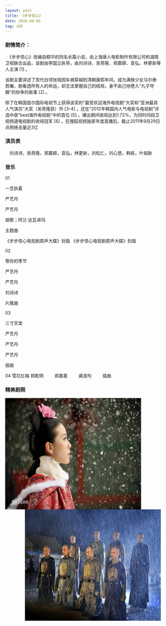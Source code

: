 ```yaml
---
layout: post
title: 《步步惊心》
date: 2016-04-02
tag: iOS 
--- 
```


### 剧情简介：   
　《步步惊心》改编自桐华的同名长篇小说，由上海唐人电影制作有限公司和湖南卫视联合出品，该剧由李国立执导，由刘诗诗、吴奇隆、郑嘉颖、袁弘、林更新等人主演 [1]  。

该剧主要讲述了现代白领张晓因车祸穿越到清朝康熙年间，成为满族少女马尔泰·若曦，她看透所有人的命运，却无法掌握自己的结局，身不由己地卷入“九子夺嫡”的纷争的故事 [2]  。

除了在韩国首尔国际电视节上获得该奖的“最受欢迎海外电视剧”大奖和“亚洲最具人气演员”大奖（吴奇隆获）外 [3-4]  ，还在“2012年韩国内人气电影与电视剧”评选中居“best海外电视剧”中的首位 [5]  。播出期间收视达到1.72%，为同时间段卫视频道电视剧的收视冠军 [6]  ，在搜狐视频独家年度首播后，截止2011年9月29日点网络击量近3亿

### 演员表　    

　刘诗诗，吴奇隆，郑嘉颖，袁弘，林更新，刘松仁，刘心悠，韩栋，叶祖新
### 音乐  


01
 
一念执着
 
严艺丹
 
严艺丹
 
胡歌；阿兰·达瓦卓玛
 
主题曲
 


《步步惊心电视剧原声大碟》封面
《步步惊心电视剧原声大碟》封面 
 

02
 
等你的季节
 
严艺丹
 
严艺丹
 
刘诗诗
 
片尾曲
 

03
 
三寸天堂
 
严艺丹
 
严艺丹
 
严艺丹
 
插曲
 
04 雪花红梅 郑乾明
　　 郑嘉嘉
　　 龚淑均
　　 插曲 

### 精美剧照
  <img src="/images/8.jpg"  width="440" height="360"  align="left"/>
<img src="/images/9.jpg"  width="440" height="360"  align="right"/>








